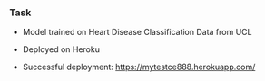 ### Task

* Model trained on Heart Disease Classification Data from UCL

* Deployed on Heroku

* Successful deployment: https://mytestce888.herokuapp.com/
